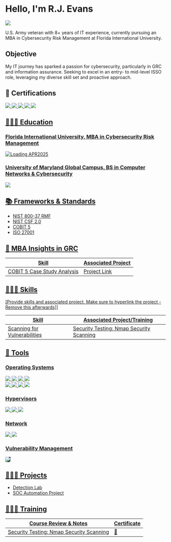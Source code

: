 # Hello, I'm R.J. Evans
<a href="https://linkedin.com/in/rj-evans"><img src="https://img.shields.io/badge/-LinkedIn-0072b1?&style=for-the-badge&logo=linkedin&logoColor=white" /></a>

U.S. Army veteran with 8+ years of IT experience, currently pursuing an MBA in Cybersecurity Risk Management at Florida International University.  

## Objective

My IT journey has sparked a passion for cybersecurity, particularly in GRC and information assurance. Seeking to excel in an entry- to mid-level ISSO role, leveraging my diverse skill set and proactive approach.


## 🪪 Certifications

<div>
<a href="https://github.com/rjfe23/certifications/blob/main/CompTIA%20CySA%2B%20ce.pdf">    
    <img src="https://img.shields.io/badge/-CySA%2B-FF0000?&style=for-the-badge&logo=CompTIA&logoColor=white" />
<a href="https://github.com/rjfe23/certifications/blob/main/CompTIA%20Security%2B%20ce.pdf">
    <img src="https://img.shields.io/badge/-Security%2B-FF0000?&style=for-the-badge&logo=CompTIA&logoColor=white" />
<a href="https://github.com/rjfe23/certifications/blob/main/CCNA.pdf">
    <img src="https://img.shields.io/badge/-CCNA-007ACC?&style=for-the-badge&logo=Cisco&logoColor=white" />
<a href="https://github.com/rjfe23/certifications/blob/main/AWS%20CCP.pdf">
    <img src="https://img.shields.io/badge/-AWS%20CCP-FF9900?&style=for-the-badge&logo=Amazon%20AWS&logoColor=white" />
<a href="https://github.com/rjfe23/certifications/blob/main/PMI%20CAPM.pdf" >
    <img src="https://img.shields.io/badge/-PMI%20CAPM-5D2D91?&style=for-the-badge&logo=Project%20Management%20Institute&logoColor=white" />

</div>


## 👨🏾‍🎓 Education 
### Florida International University, MBA in Cybersecurity Risk Management
![Loading APR2025](https://img.shields.io/badge/Loading-APR2025-004B87?labelColor=FFD100)

### University of Maryland Global Campus, BS in Computer Networks & Cybersecurity
<a href="https://github.com/rjfe23/certifications/blob/main/UMGC%20Degree.jpg" >
<img src="https://img.shields.io/badge/Degree-FF0000?style=for-the-badge&logoColor=white" style="text-decoration: none;" />


</div>

## 📚 Frameworks & Standards
- NIST 800-37 RMF
- NIST CSF 2.0
- COBIT 5
- ISO 27001


<div>

## 📝 MBA Insights in GRC

| Skill                                         | Associated Project        |
|-----------------------------------------------|----------------------------|
| COBIT 5 Case Study Analysis | [Project Link](https://github.com/rjfe23/ISM6575-wk2) |

<div>
    
## 🤹🏾‍♂️ Skills
[Provide skills and associated project. Make sure to hyperlink the project - Remove this afterwards]]

| Skill                                         | Associated Project/Training        |
|-----------------------------------------------|----------------------------|
| Scanning for Vulnerabilities          | [Security Testing: Nmap Security Scanning](https://github.com/rjfe23/Course-Notes/blob/main/NMAP.pdf) |

## 🧰 Tools

### Operating Systems
<div>
<img src="https://img.shields.io/badge/macOS-000000?style=for-the-badge&logo=apple&logoColor=white" /> <img src="https://img.shields.io/badge/iOS-000000?style=for-the-badge&logo=apple&logoColor=white" /> <img src="https://img.shields.io/badge/RHEL-EE0000?style=for-the-badge&logo=red-hat&logoColor=white" /> <img src="https://img.shields.io/badge/Cisco_IOS-1BA0D7?style=for-the-badge&logo=cisco&logoColor=white" />
<div>
<img src="https://img.shields.io/badge/Android-3DDC84?style=for-the-badge&logo=android&logoColor=white" /> <img src="https://img.shields.io/badge/Kali_Linux-557C94?style=for-the-badge&logo=kali-linux&logoColor=white" /> <img src="https://img.shields.io/badge/CentOS-262577?style=for-the-badge&logo=centos&logoColor=white" /> <img src="https://img.shields.io/badge/Ubuntu-E95420?style=for-the-badge&logo=ubuntu&logoColor=white" />



### Hypervisors
<div>
<img src="https://img.shields.io/badge/VMware_Workstation_Pro-607078?style=for-the-badge&logo=vmware&logoColor=white" />
<img src="https://img.shields.io/badge/VMware_ESXi-607078?style=for-the-badge&logo=vmware&logoColor=white" />
<img src="https://img.shields.io/badge/VirtualBox-183A61?style=for-the-badge&logo=virtualbox&logoColor=white" />


 

### Network
<div>
    <img src="https://img.shields.io/badge/Nmap-015C87?style=for-the-badge&logo=nmap&logoColor=white" />
    <img src="https://img.shields.io/badge/-Wireshark-1679A7?&style=for-the-badge&logo=Wireshark&logoColor=white" />

</div>

### Vulnerability Management
<div>
   <img src="https://img.shields.io/badge/Nessus-339933?style=for-the-badge&logo=nessus&logoColor=white" style="background-color: #001F3F;" />



</div>


## 👨🏾‍💻 Projects
- Detection Lab
- SOC Automation Project




## 👨🏾‍🏫 Training 
| Course Review & Notes                                 | Certificate         |
|-----------------------------------------------|----------------------------|
| [Security Testing: Nmap Security Scanning](https://github.com/rjfe23/Course-Notes/blob/main/NMAP.pdf)          | [📜](https://github.com/rjfe23/certifications/blob/main/Security%20Testing%20Nmap%20Security%20Scanning.pdf) |












[linkedin]: https://linkedin.com/in/rj-evans

<!--
**joshmadakor1/joshmadakor1** is a ✨ _special_ ✨ repository because its `README.md` (this file) appears on your GitHub profile.

Here are some ideas to get you started:

- 🔭 I’m currently working on ...
- 🌱 I’m currently learning ...
- 👯 I’m looking to collaborate on ...
- 🤔 I’m looking for help with ...
- 💬 Ask me about ...
- 📫 How to reach me: ...
- 😄 Pronouns: ...
- ⚡ Fun fact: ...
-->
